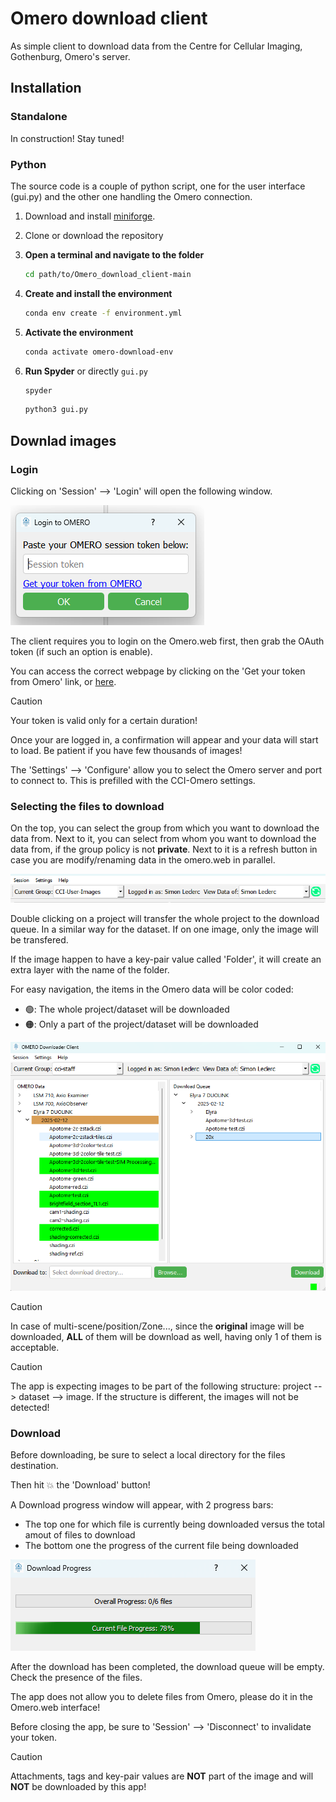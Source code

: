 # Omero download client

As simple client to download data from the Centre for Cellular Imaging, Gothenburg, Omero's server.

## Installation

### Standalone

In construction! Stay tuned!

### Python

The source code is a couple of python script, one for the user interface (gui.py) and the other one handling the Omero connection.

1. Download and install [miniforge](https://conda-forge.org/download/). 
2. Clone or download the repository
3. **Open a terminal and navigate to the folder**

   ```bash
   cd path/to/Omero_download_client-main
   ```
4. **Create and install the environment**
	
	```bash
	conda env create -f environment.yml
	```
5. **Activate the environment**

   ```bash
   conda activate omero-download-env
   ```
6. **Run Spyder** or directly `gui.py`
   ```bash
   spyder
   ```

   ```bash
   python3 gui.py
   ```
   
## Downlad images

### Login

Clicking on 'Session' --> 'Login' will open the following window.

![Login window](README/login.png)

The client requires you to login on the Omero.web first, then grab the OAuth token (if such an option is enable).

You can access the correct webpage by clicking on the 'Get your token from Omero' link, or [here](https://omero-cci-users.gu.se/oauth/sessiontoken).

> [!CAUTION]
> Your token is valid only for a certain duration!

Once your are logged in, a confirmation will appear and your data will start to load. Be patient if you have few thousands of images!

The 'Settings' --> 'Configure' allow you to select the Omero server and port to connect to. This is prefilled with the CCI-Omero settings.

### Selecting the files to download

On the top, you can select the group from which you want to download the data from. Next to it, you can select from whom you want to download the data from, if the group policy is not **private**. Next to it is a refresh button in case you are modify/renaming data in the omero.web in parallel.

![Group toolbar](README/group_toolbar.png)

Double clicking on a project will transfer the whole project to the download queue. In a similar way for the dataset. If on one image, only the image will be transfered.  

If the image happen to have a key-pair value called 'Folder', it will create an extra layer with the name of the folder.

For easy navigation, the items in the Omero data will be color coded:
- 🟢: The whole project/dataset will be downloaded
- 🟠: Only a part of the project/dataset will be downloaded

![Download queue](README/download_queue.png)

> [!CAUTION]
> In case of multi-scene/position/Zone..., since the **original** image will be downloaded, **ALL** of them will be download as well, having only 1 of them is acceptable.

> [!CAUTION]
> The app is expecting images to be part of the following structure: project --> dataset --> image. If the structure is different, the images will not be detected!


### Download
Before downloading, be sure to select a local directory for the files destination.

Then hit 💥 the 'Download' button!

A Download progress window will appear, with 2 progress bars:
- The top one for which file is currently being downloaded versus the total amout of files to download
- The bottom one the progress of the current file being downloaded

![Progress bar](README/progress_bar.png)

After the download has been completed, the download queue will be empty. Check the presence of the files.

The app does not allow you to delete files from Omero, please do it in the Omero.web interface!

Before closing the app, be sure to 'Session' --> 'Disconnect' to invalidate your token.

> [!CAUTION]
> Attachments, tags and key-pair values are **NOT** part of the image and will **NOT** be downloaded by this app!
